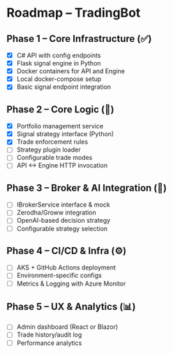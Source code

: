 # Roadmap – TradingBot

## Phase 1 – Core Infrastructure (✅)

- [x] C# API with config endpoints
- [x] Flask signal engine in Python
- [x] Docker containers for API and Engine
- [x] Local docker-compose setup
- [x] Basic signal endpoint integration

## Phase 2 – Core Logic (🚧)

- [x] Portfolio management service
- [x] Signal strategy interface (Python)
- [x] Trade enforcement rules
- [ ] Strategy plugin loader
- [ ] Configurable trade modes
- [ ] API <-> Engine HTTP invocation

## Phase 3 – Broker & AI Integration (🧠)

- [ ] IBrokerService interface & mock
- [ ] Zerodha/Groww integration
- [ ] OpenAI-based decision strategy
- [ ] Configurable strategy selection

## Phase 4 – CI/CD & Infra (⚙️)

- [ ] AKS + GitHub Actions deployment
- [ ] Environment-specific configs
- [ ] Metrics & Logging with Azure Monitor

## Phase 5 – UX & Analytics (📊)

- [ ] Admin dashboard (React or Blazor)
- [ ] Trade history/audit log
- [ ] Performance analytics